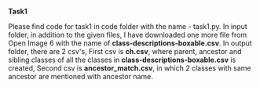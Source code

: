 **Task1**

  Please find code for task1 in code folder with the name - task1.py.
  In input folder, in addition to the given files, I have downloaded one more file from Open Image 6 with the name of **class-descriptions-boxable.csv**.
  In output folder, there are 2 csv's, First csv is **ch.csv**, where parent, ancestor and sibling classes of all the classes in **class-descriptions-boxable.csv** is created, Second csv is **ancestor_match.csv**, in which 2 classes with same ancestor are mentioned with ancestor name.
